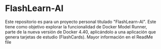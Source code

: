 # FlashLearn-AI
Este repositorio es para un proyecto personal titulado "FlashLearn-AI". Este tiene como objetivo explorar la funcionalidad de Docker Model Runner, parte de la nueva versión de Docker 4.40, aplicándolo a una aplicación que genera tarjetas de estudio (FlashCards). Mayor información en el ReadMe file
